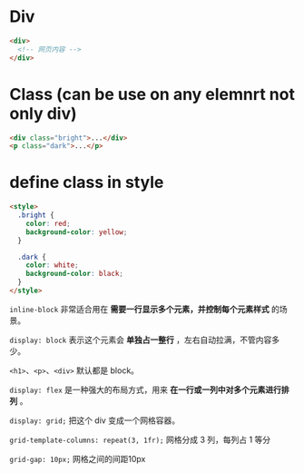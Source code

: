 # Div

```html
<div>
  <!-- 网页内容 -->
</div>
```

# Class (can be use on any elemnrt not only div)

```html
<div class="bright">...</div>
<p class="dark">...</p>
```

# define class in style

```html
<style>
  .bright {
    color: red;
    background-color: yellow;
  }

  .dark {
    color: white;
    background-color: black;
  }
</style>
```

`inline-block` 非常适合用在 **需要一行显示多个元素，并控制每个元素样式** 的场景。

`display: block` 表示这个元素会 **单独占一整行** ，左右自动拉满，不管内容多少。

`<h1>`、`<p>`、`<div>` 默认都是 block。

`display: flex` 是一种强大的布局方式，用来 **在一行或一列中对多个元素进行排列** 。

`display: grid;` 把这个 div 变成一个网格容器。

`grid-template-columns: repeat(3, 1fr);` 网格分成 3 列，每列占 1 等分

`grid-gap: 10px;` 网格之间的间距10px

